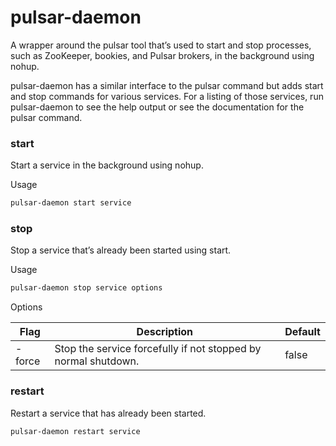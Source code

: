 # pulsar-daemon

A wrapper around the pulsar tool that’s used to start and stop processes, such as ZooKeeper, bookies, and Pulsar brokers, in the background using nohup.

pulsar-daemon has a similar interface to the pulsar command but adds start and stop commands for various services. For a listing of those services, run pulsar-daemon to see the help output or see the documentation for the pulsar command.

### start
Start a service in the background using nohup.

Usage

```bash
pulsar-daemon start service
```

### stop
Stop a service that’s already been started using start.

Usage

```bash
pulsar-daemon stop service options
```

Options

|Flag|Description|Default|
|---|---|---|
|-force|Stop the service forcefully if not stopped by normal shutdown.|false|

### restart
Restart a service that has already been started.

```bash
pulsar-daemon restart service
```
